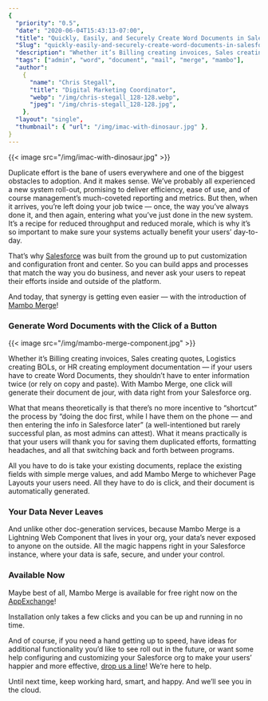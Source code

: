 ```yaml
---
{
  "priority": "0.5",
  "date": "2020-06-04T15:43:13-07:00",
  "title": "Quickly, Easily, and Securely Create Word Documents in Salesforce — Introducing Mambo Merge!",
  "Slug": "quickly-easily-and-securely-create-word-documents-in-salesforce-introducing-mambo-merge",
  "description": "Whether it’s Billing creating invoices, Sales creating quotes...",
  "tags": ["admin", "word", "document", "mail", "merge", "mambo"],
  "author":
    {
      "name": "Chris Stegall",
      "title": "Digital Marketing Coordinator",
      "webp": "/img/chris-stegall_128-128.webp",
      "jpeg": "/img/chris-stegall_128-128.jpg",
    },
  "layout": "single",
  "thumbnail": { "url": "/img/imac-with-dinosaur.jpg" },
}
---
```


{{< image src="/img/imac-with-dinosaur.jpg" >}}

Duplicate effort is the bane of users everywhere and one of the biggest obstacles to adoption. And it makes sense. We’ve probably all experienced a new system roll-out, promising to deliver efficiency, ease of use, and of course management’s much-coveted reporting and metrics. But then, when it arrives, you’re left doing your job twice — once, the way you’ve always done it, and then again, entering what you’ve just done in the new system. It’s a recipe for reduced throughput and reduced morale, which is why it’s so important to make sure your systems actually benefit your users’ day-to-day.

That’s why [Salesforce](https://www.salesforce.com/products/) was built from the ground up to put customization and configuration front and center. So you can build apps and processes that match the way you do business, and never ask your users to repeat their efforts inside and outside of the platform.

And today, that synergy is getting even easier — with the introduction of [Mambo Merge](https://appexchange.salesforce.com/appxListingDetail?listingId=a0N3u00000MBinOEAT&channel=recommended)!

### Generate Word Documents with the Click of a Button

{{< image src="/img/mambo-merge-component.jpg" >}}

Whether it’s Billing creating invoices, Sales creating quotes, Logistics creating BOLs, or HR creating employment documentation — if your users have to create Word Documents, they shouldn’t have to enter information twice (or rely on copy and paste). With Mambo Merge, one click will generate their document de jour, with data right from your Salesforce org.

What that means theoretically is that there’s no more incentive to “shortcut” the process by “doing the doc first, while I have them on the phone — and then entering the info in Salesforce later” (a well-intentioned but rarely successful plan, as most admins can attest). What it means practically is that your users will thank you for saving them duplicated efforts, formatting headaches, and all that switching back and forth between programs.

All you have to do is take your existing documents, replace the existing fields with simple merge values, and add Mambo Merge to whichever Page Layouts your users need. All they have to do is click, and their document is automatically generated.

### Your Data Never Leaves

And unlike other doc-generation services, because Mambo Merge is a Lightning Web Component that lives in your org, your data’s never exposed to anyone on the outside. All the magic happens right in your Salesforce instance, where your data is safe, secure, and under your control.

### Available Now

Maybe best of all, Mambo Merge is available for free right now on the [AppExchange](https://appexchange.salesforce.com/appxListingDetail?listingId=a0N3u00000MBinOEAT&channel=recommended)!

Installation only takes a few clicks and you can be up and running in no time.

And of course, if you need a hand getting up to speed, have ideas for additional functionality you’d like to see roll out in the future, or want some help configuring and customizing your Salesforce org to make your users’ happier and more effective, [drop us a line](/contact)! We’re here to help.

Until next time, keep working hard, smart, and happy. And we’ll see you in the cloud.
